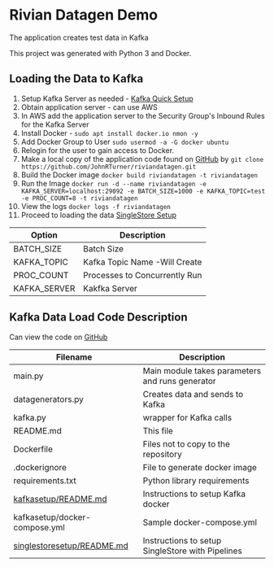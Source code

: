 # Rivian Datagen Demo

The application creates test data in Kafka

This project was generated with Python 3 and Docker.

## Loading the Data to Kafka
1. Setup Kafka Server as needed - [Kafka Quick Setup][kafkasetup]
1. Obtain application server - can use AWS
1. In AWS add the application server to the Security Group's Inbound Rules for the Kafka Server
1. Install Docker - `sudo apt install docker.io nmon -y`
1. Add Docker Group to User `sudo usermod -a -G docker ubuntu`
1. Relogin for the user to gain access to Docker.
1. Make a local copy of the application code found on [GitHub][github] by `git clone https://github.com/JohnRTurner/riviandatagen.git`
1. Build the Docker image `docker build riviandatagen -t riviandatagen`
1. Run the Image `docker run -d --name riviandatagen -e KAFKA_SERVER=localhost:29092 -e BATCH_SIZE=1000 -e KAFKA_TOPIC=test -e PROC_COUNT=8 -t riviandatagen`
1. View the logs `docker logs -f riviandatagen`
1. Proceed to loading the data [SingleStore Setup][singlestoresetup]

| Option       | Description                   |
|--------------|-------------------------------|
| BATCH_SIZE   | Batch Size                    | 
| KAFKA_TOPIC  | Kafka Topic Name -Will Create |
| PROC_COUNT   | Processes to Concurrently Run |
| KAFKA_SERVER | Kakfka Server                 |         


## Kafka Data Load Code Description
Can view the code on [GitHub][github]

| Filename                                       | Description                                      | 
|------------------------------------------------|--------------------------------------------------|
| main.py                                        | Main module takes parameters and runs generator  |
| datagenerators.py                              | Creates data and sends to Kafka                  |
| kafka.py                                       | wrapper for Kafka calls                          |
| README.md                                      | This file                                        |
| Dockerfile                                     | Files not to copy to the repository              |
| .dockerignore                                  | File to generate docker image                    |
| requirements.txt                               | Python library requirements                      |
| [kafkasetup/README.md][kafkasetup]             | Instructions to setup Kafka docker               |
| kafkasetup/docker-compose.yml                  | Sample docker-compose.yml                        |
| [singlestoresetup/README.md][singlestoresetup] | Instructions to setup SingleStore with Pipelines |


[github]: https://github.com/JohnRTurner/riviandatagen
[kafkasetup]: kafkasetup/README.md
[singlestoresetup]: singlestoresetup/README.md
